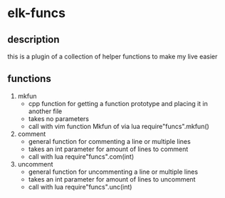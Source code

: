 # elk-funcs

## description
this is a plugin of a collection of helper functions to make my live easier

## functions 

1. mkfun
    * cpp function for getting a function prototype and placing it in another file
    * takes no parameters
    * call with vim function Mkfun of via lua require"funcs".mkfun()
2. comment
    * general function for commenting a line or multiple lines
    * takes an int parameter for amount of lines to comment
    * call with lua require"funcs".com(int)
3. uncomment
    * general function for uncommenting a line or multiple lines
    * takes an int parameter for amount of lines to uncomment
    * call with lua require"funcs".unc(int)
